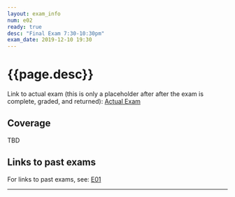 ```yaml
---
layout: exam_info
num: e02
ready: true
desc: "Final Exam 7:30-10:30pm"
exam_date: 2019-12-10 19:30
---
```


<div style="display:none;">  http://ucsb-cs56-f19.github.io/exam/e02
</div>


# {{page.desc}}

Link to actual exam (this is only a placeholder after after the exam is complete, graded,
and returned): [Actual Exam](cs56_f19_e02/)


## Coverage

TBD

## Links to past exams

For links to past exams, see: [E01](/f19/exam/e01)


---

<div style="display:none;">  http://ucsb-cs56-f19.github.io/exam/e02 </div>
